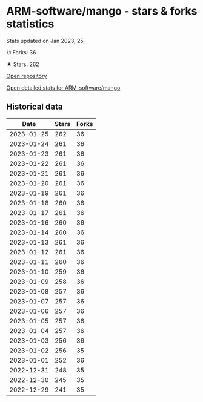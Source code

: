 # ARM-software/mango - stars & forks statistics

Stats updated on Jan 2023, 25

☋ Forks: 36

★ Stars: 262

[Open repository](https://github.com/ARM-software/mango)

[Open detailed stats for ARM-software/mango](https://reviewgithub.com/rep/ARM-software/mango)

## Historical data
| Date | Stars | Forks |
|------|-------|-------|
| 2023-01-25 | 262 | 36 | 
| 2023-01-24 | 261 | 36 | 
| 2023-01-23 | 261 | 36 | 
| 2023-01-22 | 261 | 36 | 
| 2023-01-21 | 261 | 36 | 
| 2023-01-20 | 261 | 36 | 
| 2023-01-19 | 261 | 36 | 
| 2023-01-18 | 260 | 36 | 
| 2023-01-17 | 261 | 36 | 
| 2023-01-16 | 260 | 36 | 
| 2023-01-14 | 260 | 36 | 
| 2023-01-13 | 261 | 36 | 
| 2023-01-12 | 261 | 36 | 
| 2023-01-11 | 260 | 36 | 
| 2023-01-10 | 259 | 36 | 
| 2023-01-09 | 258 | 36 | 
| 2023-01-08 | 257 | 36 | 
| 2023-01-07 | 257 | 36 | 
| 2023-01-06 | 257 | 36 | 
| 2023-01-05 | 257 | 36 | 
| 2023-01-04 | 257 | 36 | 
| 2023-01-03 | 256 | 36 | 
| 2023-01-02 | 256 | 35 | 
| 2023-01-01 | 252 | 36 | 
| 2022-12-31 | 248 | 35 | 
| 2022-12-30 | 245 | 35 | 
| 2022-12-29 | 241 | 35 | 

